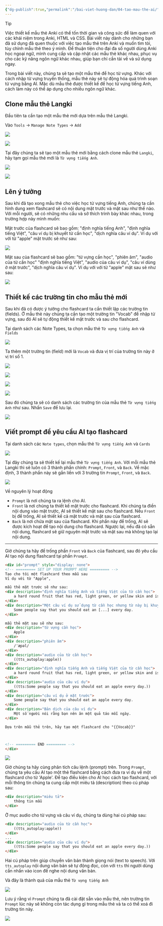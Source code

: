 ```yaml
---
{"dg-publish":true,"permalink":"/bai-viet-huong-dan/04-tao-mau-the-ai/"}
---
```


> [!tip]
>Việc thiết kế mẫu thẻ Anki có thể tốn thời gian và công sức để làm quen với các khái niệm trong Anki, HTML và CSS. Bài viết này dành cho những bạn đã sử dụng đã quen thuộc với việc tạo mẫu thẻ trên Anki và muốn tìm tòi, tùy chỉnh mẫu thẻ theo ý mình. Để thuận tiện cho đại đa số người dùng Anki học ngoại ngữ, mình cung cấp và cập nhật các mẫu thẻ khác nhau, phục vụ cho các kỹ năng ngôn ngữ khác nhau, giúp bạn chỉ cần tải về và sử dụng ngay.

Trong bài viết này, chúng ta sẽ tạo một mẫu thẻ để học từ vựng. Khác với cách nhập từ vựng truyền thống, mẫu thẻ này sẽ tự động hóa quá trình soạn từ vựng bằng AI. Mặc dù mẫu thẻ được thiết kế để học từ vựng tiếng Anh, cách làm này có thể áp dụng cho nhiều ngôn ngữ khác.
## Clone mẫu thẻ Langki

Đầu tiên ta cần tạo một mẫu thẻ mới dựa trên mẫu thẻ Langki.

Vào `Tools` -> `Manage Note Types` -> `Add`

![](https://i.imgur.com/JUjaNBd.png)

![](https://i.imgur.com/Qn78RgT.png)

Tại đây chúng ta sẽ tạo một mẫu thẻ mới bằng cách clone mẫu thẻ `Langki`, hãy tạm gọi mẫu thẻ mới là `Từ vựng tiếng Anh`.

![](https://i.imgur.com/DMHb8mY.png)

![](https://i.imgur.com/1VLkCB2.png)


## Lên ý tưởng

Sau khi đã tạo xong mẫu thẻ cho việc học từ vựng tiếng Anh, chúng ta cần hình dung xem flashcard sẽ có nội dung mặt trước và mặt sau như thế nào. Với mỗi người, sẽ có những nhu cầu và sở thích trình bày khác nhau, trong trường hợp này mình muốn: 

Mặt trước của flashcard sẽ bao gồm: "định nghĩa tiếng Anh", "định nghĩa tiếng Việt", "câu ví dụ bị khuyết từ cần học", "dịch nghĩa câu ví dụ". Ví dụ với với từ "apple" mặt trước sẽ như sau:

![](https://i.imgur.com/uRtwOaT.png)

Mặt sau của flashcard sẽ bao gồm: "từ vựng cần học", "phiên âm", "audio của từ cần học" "định nghĩa tiếng Việt",  "audio của câu ví dụ", "câu ví dùng ở mặt trước", "dịch nghĩa câu ví dụ". Ví dụ với với từ "apple" mặt sau sẽ như sau:

![](https://i.imgur.com/NkUe2IP.png)

## Thiết kế các trường tin cho mẫu thẻ mới

Sau khi đã có được ý tưởng cho flashcard ta cần thiết lập các trường tin (fields). Ở mẫu thẻ này chúng ta cần tạo một trường tin "Vocab" để nhập từ vựng, sau đó AI sẽ tự động thiết kế mặt trước và sau cho flashcard.

Tại danh sách các Note Types, ta chọn mẫu thẻ `Từ vựng tiếng Anh` và `Fields`

![](https://i.imgur.com/GLm4BUo.png)

Ta thêm một trường tin (field) mới là `Vocab` và đưa vị trí của trường tin này ở vị trí số 1.

![](https://i.imgur.com/gi3RlZ0.png)

![](https://i.imgur.com/vsmVhkg.png)

![](https://i.imgur.com/xRW0WW5.png)

![](https://i.imgur.com/bnSJmES.png)

Sau đó chúng ta sẽ có danh sách các trường tin của mẫu thẻ `Từ vựng tiếng Anh` như sau. Nhấn `Save` để lưu lại.

![](https://i.imgur.com/UYgZi8D.png)


## Viết prompt để yêu cầu AI tạo flashcard

Tại danh sách các `Note types`, chọn mẫu thẻ `Từ vựng tiếng Anh` và `Cards`

![](https://i.imgur.com/pZW4Gs5.png)

Tại đây chúng ta sẽ thiết kế lại mẫu thẻ `Từ vựng tiếng Anh`. Với mỗi mẫu thẻ Langki thì sẽ luôn có 3 thành phần chính: `Prompt`, `Front`, và `Back`. Về mặc định, 3 thành phần này sẽ gắn liền với 3 trường tin `Prompt`, `Front`, và `Back`.

![](https://i.imgur.com/c2gY49c.png)

Về nguyên lý hoạt động 

- `Prompt` là nơi chúng ta ra lệnh cho AI.
- `Front` là nơi chúng ta thiết kế mặt trước cho flashcard. Khi chúng ta điền nội dung vào mặt trước, AI sẽ thiết kế mặt sau cho flashcard. Nếu `Front` bị để trống, AI sẽ thiết kế cả mặt trước và mặt sau của flashcard.
- `Back` là nơi chứa mặt sau của flashcard. Khi phần này để trống, AI sẽ được kích hoạt để tạo nội dung cho flashcard. Ngược lại, nếu đã có sẵn nội dung, flashcard sẽ giữ nguyên mặt trước và mặt sau mà không tạo lại nội dung.

----
Giờ chúng ta hãy để trống phần `Front` và `Back` của flashcard, sau đó yêu cầu AI tạo nội dung flashcard tại phần `Prompt`.

```html
<div id="prompt" style="display: none">
<!-- ========= SET UP YOUR PROMPT HERE ========= -->
Tạo cho tôi một flashcard theo mẫu sau
Ví dụ với từ "Apple", 

mẫu thẻ mặt trước sẽ như sau:
<div description="định nghĩa tiếng Anh và tiếng Việt của từ cần học">
    a hard round fruit that has red, light green, or yellow skin and is white inside. (Quả táo)
</div>
<div description="Một câu ví dụ sử dụng từ cần học nhưng từ này bị khuyết">
    Some people say that you should eat an [...] every day.
</div>

mẫu thẻ mặt sau sẽ như sau:
<div description="từ vựng cần học">
    Apple
</div>
<div description="phiên âm">
    /ˈæpəl/
</div>
<div description="audio của từ cần học">
    ((tts_autoplay:apple))
</div>
<div description="định nghĩa tiếng Anh và tiếng Việt của từ cần học">
    a hard round fruit that has red, light green, or yellow skin and is white inside. (Quả táo)
</div>
<div description="audio của câu ví dụ">
    ((tts:Some people say that you should eat an apple every day.))
</div>
<div description="câu ví dụ ở mặt trước">
    Some people say that you should eat an apple every day.
</div>
<div description="Bản dịch của câu ví dụ">
    Một số người nói rằng bạn nên ăn một quả táo mỗi ngày.
</div>

Dựa trên mẫu thẻ trên, hãy tạo một flashcard cho "{{Vocab}}"



<!-- ========= END ========= -->
</div>


```


![](https://i.imgur.com/XTdFgOJ.png)

Giờ chúng ta hãy cùng phân tích câu lệnh (prompt) trên. Trong `Prompt`, chúng ta yêu cầu AI tạo một thẻ flashcard bằng cách đưa ra ví dụ về một flashcard cho từ 'Apple'. Để tạo điều kiện cho AI học cách tạo flashcard, với mỗi thông tin chúng ta cung cấp một miêu tả (description) theo cú pháp sau:

```html
<div description="miêu tả">
	thông tin mẫu
</div>
```

Ở mục audio cho từ vựng và câu ví dụ, chúng ta dùng hai cú pháp sau:

```html
<div description="audio của từ cần học">
    ((tts_autoplay:apple))
</div>
...
<div description="audio của câu ví dụ">
    ((tts:Some people say that you should eat an apple every day.))
</div>

```

Hai cú pháp trên giúp chuyển văn bản thành giọng nói (text to speech). Với `tts_autoplay` nội dung văn bản sẽ tự động đọc, còn với `tts` thì người dùng cần nhấn vào icon để nghe nội dung văn bản.

Và đây là thành quả của mẫu thẻ `Từ vựng tiếng Anh`

![](https://i.imgur.com/8G9Uu8g.gif)

Lưu ý rằng vì `Prompt` chúng ta đã cài đặt sẵn vào mẫu thẻ, nên trường tin `Prompt` lúc này sẽ không còn tác dụng gì trong mẫu thẻ và ta có thể xoá đi trường tin này.

![](https://i.imgur.com/5nFdU0s.png)




